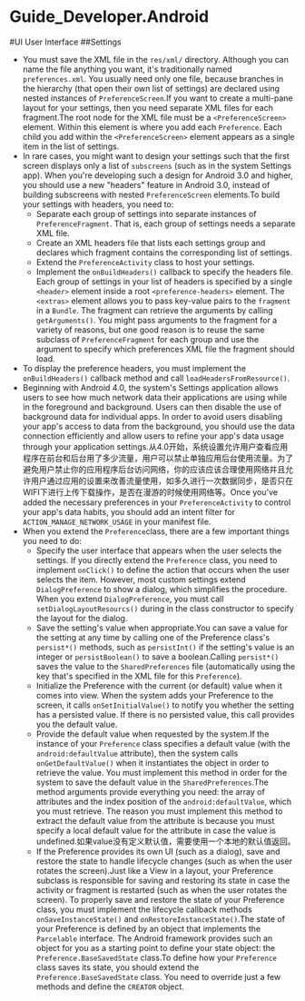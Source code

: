 Guide_Developer.Android
========================
#UI User Interface
##Settings
+ You must save the XML file in the ``res/xml/`` directory. Although you can name the file anything you want, it's traditionally named ``preferences.xml``. You usually need only one file, because branches in the hierarchy (that open their own list of settings) are declared using nested instances of ``PreferenceScreen``.If you want to create a multi-pane layout for your settings, then you need separate XML files for each fragment.The root node for the XML file must be a ``<PreferenceScreen>`` element. Within this element is where you add each ``Preference``. Each child you add within the ``<PreferenceScreen>`` element appears as a single item in the list of settings.
+ In rare cases, you might want to design your settings such that the first screen displays only a list of ``subscreens`` (such as in the system Settings app). When you're developing such a design for Android 3.0 and higher, you should use a new "headers" feature in Android 3.0, instead of building subscreens with nested ``PreferenceScreen`` elements.To build your settings with headers, you need to:
	+ Separate each group of settings into separate instances of ``PreferenceFragment``. That is, each group of settings needs a separate XML file.
	+ Create an XML headers file that lists each settings group and declares which fragment contains the corresponding list of settings.
	+ Extend the ``PreferenceActivity`` class to host your settings.
	+ Implement the ``onBuildHeaders()`` callback to specify the headers file.
Each group of settings in your list of headers is specified by a single ``<header>`` element inside a root ``<preference-headers>`` element.
The ``<extras>`` element allows you to pass key-value pairs to the ``fragment`` in a ``Bundle``. The fragment can retrieve the arguments by calling ``getArguments()``. You might pass arguments to the fragment for a variety of reasons, but one good reason is to reuse the same subclass of ``PreferenceFragment`` for each group and use the argument to specify which preferences XML file the fragment should load.
+ To display the preference headers, you must implement the ``onBuildHeaders()`` callback method and call ``loadHeadersFromResource()``.
+ Beginning with Android 4.0, the system's Settings application allows users to see how much network data their applications are using while in the foreground and background. Users can then disable the use of background data for individual apps. In order to avoid users disabling your app's access to data from the background, you should use the data connection efficiently and allow users to refine your app's data usage through your application settings.从4.0开始，系统设置允许用户查看应用程序在前台和后台用了多少流量，用户可以禁止单独应用后台使用流量。为了避免用户禁止你的应用程序后台访问网络，你的应该应该合理使用网络并且允许用户通过应用的设置来改善流量使用，如多久进行一次数据同步，是否只在WIFI下进行上传下载操作，是否在漫游的时候使用网络等。Once you've added the necessary preferences in your ``PreferenceActivity`` to control your app's data habits, you should add an intent filter for ``ACTION_MANAGE_NETWORK_USAGE`` in your manifest file.
+ When you extend the ``Preference``class, there are a few important things you need to do:
	+ Specify the user interface that appears when the user selects the settings. If you directly extend the ``Preference`` class, you need to implement ``onClick()`` to define the action that occurs when the user selects the item. However, most custom settings extend ``DialogPreference`` to show a dialog, which simplifies the procedure. When you extend ``DialogPreference``, you must call ``setDialogLayoutResourcs()`` during in the class constructor to specify the layout for the dialog.
	+ Save the setting's value when appropriate.You can save a value for the setting at any time by calling one of the Preference class's ``persist*()`` methods, such as ``persistInt()`` if the setting's value is an integer or ``persistBoolean()`` to save a boolean.Calling ``persist*()`` saves the value to the ``SharedPreferences`` file (automatically using the key that's specified in the XML file for this ``Preference``).
	+ Initialize the Preference with the current (or default) value when it comes into view. When the system adds your Preference to the screen, it calls ``onSetInitialValue()`` to notify you whether the setting has a persisted value. If there is no persisted value, this call provides you the default value.
	+ Provide the default value when requested by the system.If the instance of your ``Preference`` class specifies a default value (with the ``android:defaultValue`` attribute), then the system calls ``onGetDefaultValue()`` when it instantiates the object in order to retrieve the value. You must implement this method in order for the system to save the default value in the ``SharedPreferences``.The method arguments provide everything you need: the array of attributes and the index position of the ``android:defaultValue``, which you must retrieve. The reason you must implement this method to extract the default value from the attribute is because you must specify a local default value for the attribute in case the value is undefined.如果value没有定义默认值，需要使用一个本地的默认值返回。
	+ If the Preference provides its own UI (such as a dialog), save and restore the state to handle lifecycle changes (such as when the user rotates the screen).Just like a View in a layout, your Preference subclass is responsible for saving and restoring its state in case the activity or fragment is restarted (such as when the user rotates the screen). To properly save and restore the state of your Preference class, you must implement the lifecycle callback methods ``onSaveInstanceState()`` and ``onRestoreInstanceState()``.The state of your Preference is defined by an object that implements the ``Parcelable`` interface. The Android framework provides such an object for you as a starting point to define your state object: the ``Preference.BaseSavedState`` class.To define how your ``Preference`` class saves its state, you should extend the ``Preference.BaseSavedState`` class. You need to override just a few methods and define the ``CREATOR`` object.
